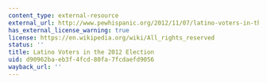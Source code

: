 ```yaml
---
content_type: external-resource
external_url: http://www.pewhispanic.org/2012/11/07/latino-voters-in-the-2012-election/
has_external_license_warning: true
license: https://en.wikipedia.org/wiki/All_rights_reserved
status: ''
title: Latino Voters in the 2012 Election
uid: d90962ba-eb3f-4fcd-80fa-7fcdaefd9056
wayback_url: ''
---
```

